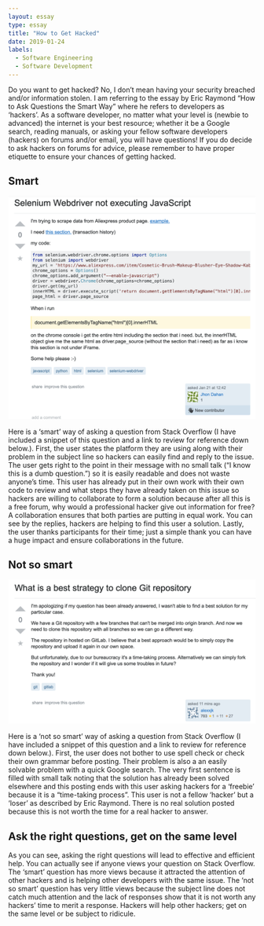 ```yaml
---
layout: essay
type: essay
title: "How to Get Hacked"
date: 2019-01-24
labels:
  - Software Engineering
  - Software Development
---
```


Do you want to get hacked?  No, I don’t mean having your security breached and/or information stolen.   I am referring to the essay by Eric Raymond “How to Ask Questions the Smart Way” where he refers to developers as ‘hackers’.  As a software developer, no matter what your level is (newbie to advanced)  the internet is your best resource; whether it be a Google search, reading manuals, or asking your fellow software developers (hackers) on forums and/or email, you will have questions!  If you do decide to ask hackers on forums for advice, please remember to have proper etiquette to ensure your chances of getting hacked.

## Smart

<img class="ui medium left floated image" src="https://raw.githubusercontent.com/audreyford/audreyford.github.io/master/images/hacker.png">

Here is a ‘smart’ way of asking a question from Stack Overflow (I have included a snippet of this question and a link to review for reference down below.).  First, the user states the platform they are using along with their problem in the subject line so hackers can easily find and reply to the issue.  The user gets right to the point in their message with no small talk (“I know this is a dumb question.”) so it is easily readable and does not waste anyone’s time.  This user has already put in their own work with their own code to review and what steps they have already taken on this issue so hackers are willing to collaborate to form a solution because after all this is a free forum, why would a professional hacker give out information for free?  A collaboration ensures that both parties are putting in equal work.  You can see by the replies, hackers are helping to find this user a solution.  Lastly, the user thanks participants for their time; just a simple thank you can have a huge impact and ensure collaborations in the future.

## Not so smart

<img class="ui medium left floated image" src="https://raw.githubusercontent.com/audreyford/audreyford.github.io/master/images/loser.png">

Here is a ‘not so smart’ way of asking a question from Stack Overflow (I have included a snippet of this question and a link to review for reference down below.).  First, the user does not bother to use spell check or check their own grammar before posting.  Their problem is also a an easily solvable problem with a quick Google search.  The very first sentence is filled with small talk noting that the solution has already been solved elsewhere and this posting ends with this user asking hackers for a ‘freebie’ because it is a “time-taking process”.  This user is not a fellow ‘hacker’ but a ‘loser’ as described by Eric Raymond.  There is no real solution posted because this is not worth the time for a real hacker to answer.  

## Ask the right questions, get on the same level

As you can see, asking the right questions will lead to effective and efficient help.  You can actually see if anyone views your question on Stack Overflow.  The ‘smart’ question has more views because it attracted the attention of other hackers and is helping other developers with the same issue.  The ‘not so smart’ question has very little views because the subject line does not catch much attention and the lack of responses show that it is not worth any hackers’ time to merit a response.  Hackers will help other hackers; get on the same level or be subject to ridicule. 
